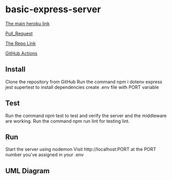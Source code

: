# basic-express-server

[The main heroku link](https://yasmeen-basic-express-server.herokuapp.com/)

[Pull_Request](https://github.com/yasmeenokh/basic-express-server/pull/1)

[The Repo Link](https://github.com/yasmeenokh/basic-express-server)

[GitHub Actions](https://github.com/yasmeenokh/basic-express-server/actions)

## Install
Clone the repository from GitHub
Run the command npm i dotenv express jest supertest to install dependencies
create .env file with PORT variable
## Test
Run the command npm test to test and verify the server and the middleware are working.
Run the command npm run lint for testing lint.
## Run
Start the server using nodemon
Visit http://localhost:PORT at the PORT number you've assigned in your .env

## UML Diagram

